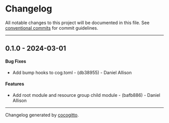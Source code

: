 # Changelog
All notable changes to this project will be documented in this file. See [conventional commits](https://www.conventionalcommits.org/) for commit guidelines.

- - -
## 0.1.0 - 2024-03-01
#### Bug Fixes
- Add bump hooks to cog.toml - (db38955) - Daniel Allison
#### Features
- Add root module and resource group child module - (bafb886) - Daniel Allison

- - -

Changelog generated by [cocogitto](https://github.com/cocogitto/cocogitto).